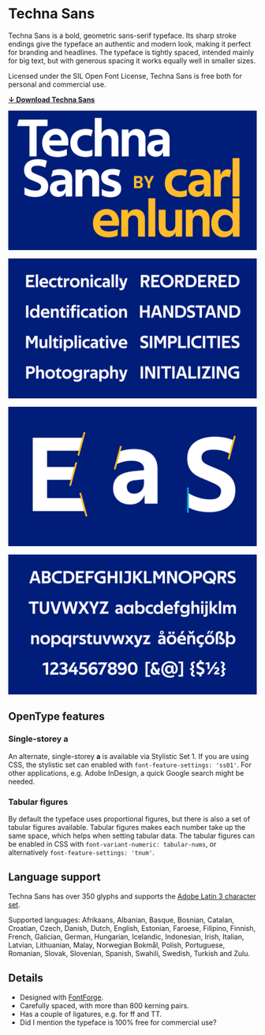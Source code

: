 # Techna Sans

Techna Sans is a bold, geometric sans-serif typeface.
Its sharp stroke endings give the typeface an authentic and modern look,
making it perfect for branding and headlines.
The typeface is tightly spaced, intended mainly for big text,
but with generous spacing it works equally well in smaller sizes.

Licensed under the SIL Open Font License,
Techna Sans is free both for personal and commercial use.

**[↓ Download Techna Sans](https://github.com/carlenlund/techna-sans/releases/download/v1.000/techna-sans.zip)**

![](specimen/title.png)

![](specimen/sample.png)

![](specimen/details.png)

![](specimen/glyphs.png)

## OpenType features

### Single-storey a

An alternate, single-storey **a** is available via Stylistic Set 1.
If you are using CSS, the stylistic set can enabled with `font-feature-settings: 'ss01'`.
For other applications, e.g. Adobe InDesign, a quick Google search might be needed.

### Tabular figures

By default the typeface uses proportional figures,
but there is also a set of tabular figures available.
Tabular figures makes each number take up the same space,
which helps when setting tabular data.
The tabular figures can be enabled in CSS with `font-variant-numeric: tabular-nums`, or alternatively `font-feature-settings: 'tnum'`.

## Language support

Techna Sans has over 350 glyphs and supports the [Adobe Latin 3 character set](https://adobe-type-tools.github.io/adobe-latin-charsets/adobe-latin-3.html).

Supported languages: Afrikaans, Albanian, Basque, Bosnian, Catalan, Croatian,
Czech, Danish, Dutch, English, Estonian, Faroese, Filipino, Finnish, French,
Galician, German, Hungarian, Icelandic, Indonesian, Irish, Italian, Latvian,
Lithuanian, Malay, Norwegian Bokmål, Polish, Portuguese, Romanian, Slovak,
Slovenian, Spanish, Swahili, Swedish, Turkish and Zulu.

## Details

- Designed with [FontForge](httpx://fontforge.org).
- Carefully spaced, with more than 800 <!-- UPDATE --> kerning pairs.
- Has a couple of ligatures, e.g. for ff and TT.
- Did I mention the typeface is 100% free for commercial use?
